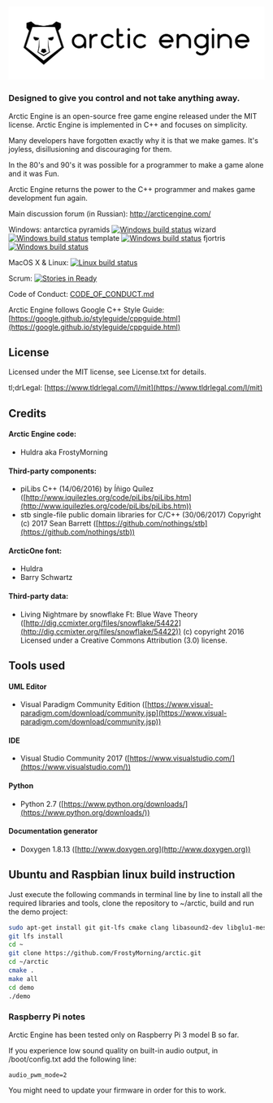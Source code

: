![Arctic Engine](doc/logo_black_on_transparent.png)
### Designed to give you control and not take anything away.

Arctic Engine is an open-source free game engine released under the MIT license. Arctic Engine is implemented in C++ and focuses on simplicity.

Many developers have forgotten exactly why it is that we make games. It's joyless, disillusioning and discouraging for them.

In the 80's and 90's it was possible for a programmer to make a game alone and it was Fun.

Arctic Engine returns the power to the C++ programmer and makes game development fun again.

Main discussion forum (in Russian): http://arcticengine.com/

Windows:
antarctica pyramids [![Windows build status](https://ci.appveyor.com/api/projects/status/tog1u6s5yebcl73w?svg=true)](https://ci.appveyor.com/project/FrostyMorning/arctic)
wizard [![Windows build status](https://ci.appveyor.com/api/projects/status/iv5g6cmkc63u4p6r?svg=true)](https://ci.appveyor.com/project/FrostyMorning/arctic)
template [![Windows build status](https://ci.appveyor.com/api/projects/status/rj8xfpub37pp3kca?svg=true)](https://ci.appveyor.com/project/FrostyMorning/arctic)
fjortris [![Windows build status](https://ci.appveyor.com/api/projects/status/4o1pfmc3ctmtg2oi?svg=true)](https://ci.appveyor.com/project/FrostyMorning/arctic)


MacOS X & Linux: [![Linux build status](https://travis-ci.org/FrostyMorning/arctic.svg?branch=master)](https://travis-ci.org/FrostyMorning/arctic)

Scrum: [![Stories in Ready](https://badge.waffle.io/FrostyMorning/arctic.png?label=ready&title=Ready)](https://waffle.io/FrostyMorning/arctic?utm_source=badge)

Code of Conduct: [CODE_OF_CONDUCT.md](CODE_OF_CONDUCT.md)

Arctic Engine follows Google C++ Style Guide: [https://google.github.io/styleguide/cppguide.html](https://google.github.io/styleguide/cppguide.html)

## License
Licensed under the MIT license, see License.txt for details.

tl;drLegal: [https://www.tldrlegal.com/l/mit](https://www.tldrlegal.com/l/mit)

## Credits

#### Arctic Engine code:

* Huldra aka FrostyMorning

#### Third-party components:

* piLibs C++ (14/06/2016) by Íñigo Quílez ([http://www.iquilezles.org/code/piLibs/piLibs.htm](http://www.iquilezles.org/code/piLibs/piLibs.htm))
* stb single-file public domain libraries for C/C++ (30/06/2017) Copyright (c) 2017 Sean Barrett ([https://github.com/nothings/stb](https://github.com/nothings/stb))

#### ArcticOne font:

* Huldra
* Barry Schwartz

#### Third-party data:

* Living Nightmare by snowflake Ft: Blue Wave Theory ([http://dig.ccmixter.org/files/snowflake/54422](http://dig.ccmixter.org/files/snowflake/54422)) (c) copyright 2016 Licensed under a Creative Commons Attribution (3.0) license.

## Tools used

#### UML Editor

* Visual Paradigm Community Edition ([https://www.visual-paradigm.com/download/community.jsp](https://www.visual-paradigm.com/download/community.jsp))

#### IDE

* Visual Studio Community 2017
([https://www.visualstudio.com/](https://www.visualstudio.com/))

#### Python

* Python 2.7 ([https://www.python.org/downloads/](https://www.python.org/downloads/))

#### Documentation generator

* Doxygen 1.8.13 ([http://www.doxygen.org](http://www.doxygen.org))

## Ubuntu and Raspbian linux build instruction

Just execute the following commands in terminal line by line to install all the required libraries and tools, clone the repository to ~/arctic, build and run the demo project: 

```bash
sudo apt-get install git git-lfs cmake clang libasound2-dev libglu1-mesa-dev freeglut3-dev
git lfs install
cd ~
git clone https://github.com/FrostyMorning/arctic.git
cd ~/arctic
cmake .
make all
cd demo
./demo
```

### Raspberry Pi notes

Arctic Engine has been tested only on Raspberry Pi 3 model B so far.

If you experience low sound quality on built-in audio output, in /boot/config.txt add the following line:
```
audio_pwm_mode=2
```
You might need to update your firmware in order for this to work.
